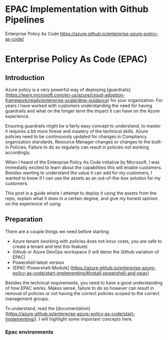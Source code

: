 # EPAC Implementation with Github Pipelines
Enterprise Policy As Code https://azure.github.io/enterprise-azure-policy-as-code/

# Enterprise Policy As Code (EPAC)

## Introduction

Azure policy is a very powerful way of deploying [guardrails] (https://learn.microsoft.com/en-us/azure/cloud-adoption-framework/ready/enterprise-scale/dine-guidance) for your organization. For years I have worked with customers understanding the need for having guardrails and what on the longer term the impact it can have on the Azure experience. 

Ensuring guardrails might be a fairly easy concept to understand, to master it requires a bit more finese and mastery of the technical skills. Azure policies need to be continouosly updated for changes in Compliancy organization standards, Resource Manager changes or changes to the built-in Policies. Failure to do so regularly can result in policies not working accordingly.

When I heard of the Enterprise Policy As Code initiative by Microsoft, I was immediatly excited to learn about the capabilities this will enable customers. 
Besides wanting to understand the value it can add for my customers, I wanted to know if I can use the assets as an out-of-the-box solution for my customers. 

This post is a guide where I attempt to deploy it using the assets from the repo, explain what it does in a certain degree, and give my honest opinion on the experience of using.

## Preparation

There are a couple things we need before starting:

- Azure tenant (working with policies does not incur costs, you are safe to create a tenant and test this feature)
- Github or Azure DevOps workspace (I will demo the Github variation of EPAC)
- Powershell latest version
- [EPAC-Powershell-Module] (https://azure.github.io/enterprise-azure-policy-as-code/start-implementing/#install-powershell-and-epac)

Besides the technical requirements, you need to have a good understanding of how EPAC works. Makes sense, failure to do so however can result in removal of policies or not having the correct policies scoped to the correct management groups.

To understand, read the [documentation] (https://azure.github.io/enterprise-azure-policy-as-code/start-implementing/).
I will highlight some important concepts here.

### Epac environments